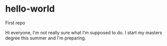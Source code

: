 # hello-world
First repo

Hi everyone, I'm not really sure what I'm supposed to do. I start my masters degree this summer and I'm preparing.
